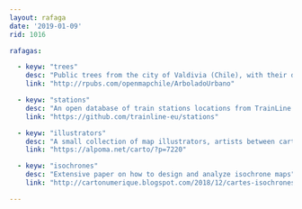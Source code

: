 ```yaml
---
layout: rafaga
date: '2019-01-09'
rid: 1016

rafagas:

  - keyw: "trees"
    desc: "Public trees from the city of Valdivia (Chile), with their detailed locations, species and classified by being native or exotic"
    link: "http://rpubs.com/openmapchile/ArboladoUrbano"

  - keyw: "stations"
    desc: "An open database of train stations locations from TrainLine EU"
    link: "https://github.com/trainline-eu/stations"

  - keyw: "illustrators"
    desc: "A small collection of map illustrators, artists between cartography and fine arts, hand picked by @alpoma"
    link: "https://alpoma.net/carto/?p=7220"

  - keyw: "isochrones"
    desc: "Extensive paper on how to design and analyze isochrone maps"
    link: "http://cartonumerique.blogspot.com/2018/12/cartes-isochrones.html"

---
```

